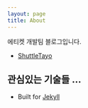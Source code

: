 ```yaml
---
layout: page
title: About
---
```


<p class="message">
  에티켓 개발팀 블로그입니다.
</p>

* [ShuttleTayo](http://www.tayotayo.net)


## 관심있는 기술들 ...

* Built for [Jekyll](http://jekyllrb.com)
